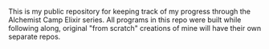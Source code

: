 This is my public repository for keeping track of my progress through the Alchemist Camp Elixir series.
All programs in this repo were built while following along, original "from scratch" creations of mine will have their own separate repos.
